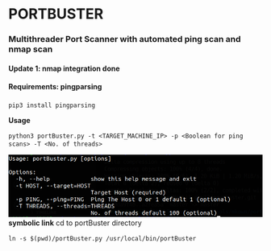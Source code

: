 # PORTBUSTER

### Multithreader Port Scanner with automated ping scan and nmap scan

#### Update 1: nmap integration done


#### Requirements: pingparsing

`pip3 install pingparsing`

**Usage**

```
python3 portBuster.py -t <TARGET_MACHINE_IP> -p <Boolean for ping scans> -T <No. of threads>
```
![](./images/usage.png)
**symbolic link**
cd to portBuster directory
```
ln -s $(pwd)/portBuster.py /usr/local/bin/portBuster
```


